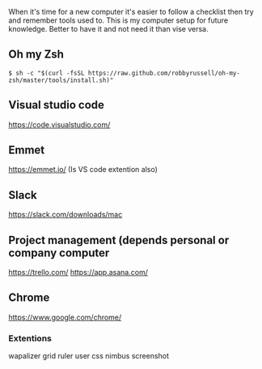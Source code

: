 When it's time for a new computer it's easier to follow a checklist then try and remember tools used to. This is my computer setup for future knowledge. Better to have it and not need it than vise versa.

## Oh my Zsh
`$ sh -c "$(curl -fsSL https://raw.github.com/robbyrussell/oh-my-zsh/master/tools/install.sh)"`

## Visual studio code
https://code.visualstudio.com/

## Emmet
https://emmet.io/ (Is VS code extention also)

## Slack
https://slack.com/downloads/mac

## Project management (depends personal or company computer
https://trello.com/
https://app.asana.com/

## Chrome
https://www.google.com/chrome/

### Extentions
wapalizer
grid ruler
user css
nimbus screenshot
